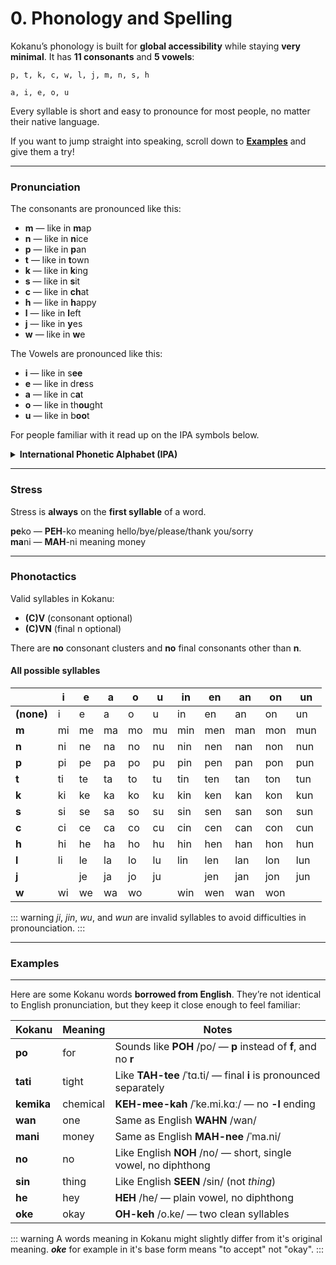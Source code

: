 # 0. Phonology and Spelling

Kokanu’s phonology is built for **global accessibility** while staying **very minimal**.
It has **11 consonants** and **5 vowels**:

```p, t, k, c, w, l, j, m, n, s, h```

```a, i, e, o, u```

Every syllable is short and easy to pronounce for most people, no matter their native language.

If you want to jump straight into speaking, scroll down to [**Examples**](#examples) and give them a try!

---

### Pronunciation

The consonants are pronounced like this:

* **m** — like in **m**ap
* **n** — like in **n**ice
* **p** — like in **p**an
* **t** — like in **t**own
* **k** — like in **k**ing
* **s** — like in **s**it
* **c** — like in **ch**at
* **h** — like in **h**appy
* **l** — like in **l**eft
* **j** — like in **y**es
* **w** — like in **w**e

The Vowels are pronounced like this:

* **i** — like in s**ee**
* **e** — like in dr**e**ss
* **a** — like in c**a**t
* **o** — like in th**ou**ght
* **u** — like in b**oo**t

For people familiar with it read up on the IPA symbols below.

<details>
  <summary><strong>International Phonetic Alphabet (IPA)</strong></summary>
### International Phonetic Alphabet (IPA)

Each letter has a preferred IPA value, but variation is allowed to make Kokanu friendly to a wide range of native-language accents:

* **⟨m⟩** – /m/
* **⟨n⟩** – /n/
* **⟨p⟩** – /p/
* **⟨t⟩** – /t/ \[tʰ] or \[d] allowed
* **⟨k⟩** – /k/ \[kʰ] or \[g] allowed
* **⟨s⟩** – /s/ \[ʃ], \[z], \[ʒ] allowed
* **⟨c⟩** – /t͡ʃ/, also \[t͡s] or \[d͡ʒ]
* **⟨h⟩** – /h/ \[x] allowed
* **⟨l⟩** – /l/
* **⟨j⟩** – /j/
* **⟨w⟩** – /w/ \[v], \[β], or \[ʋ] allowed
* **⟨i⟩** – /i/ \[ɪ] allowed
* **⟨e⟩** – /e̞/ \[e] or \[ɛ] allowed
* **⟨a⟩** – /ä/ \[a], \[ɑ], \[æ], \[ɐ] allowed
* **⟨o⟩** – /o̞/ \[o] or \[ɔ] allowed
* **⟨u⟩** – /u/ \[ʊ], \[ɯ], or \[ʉ] allowed

Some vowel or consonant pairs that sound very similar across languages are never used to distinguish words in the Kokanu dictionary.
</details>

---

### Stress

Stress is **always** on the **first syllable** of a word.

**pe**ko — **PEH**-ko meaning hello/bye/please/thank you/sorry  
**ma**ni — **MAH**-ni meaning money

---

### Phonotactics

Valid syllables in Kokanu:

* **(C)V** (consonant optional)
* **(C)VN** (final n optional)

There are **no** consonant clusters and **no** final consonants other than **n**.

#### All possible syllables

|            | i  | e  | a  | o  | u  | in  | en  | an  | on  | un  |
| ---------- | -- | -- | -- | -- | -- | --- | --- | --- | --- | --- |
| **(none)** | i  | e  | a  | o  | u  | in  | en  | an  | on  | un  |
| **m**      | mi | me | ma | mo | mu | min | men | man | mon | mun |
| **n**      | ni | ne | na | no | nu | nin | nen | nan | non | nun |
| **p**      | pi | pe | pa | po | pu | pin | pen | pan | pon | pun |
| **t**      | ti | te | ta | to | tu | tin | ten | tan | ton | tun |
| **k**      | ki | ke | ka | ko | ku | kin | ken | kan | kon | kun |
| **s**      | si | se | sa | so | su | sin | sen | san | son | sun |
| **c**      | ci | ce | ca | co | cu | cin | cen | can | con | cun |
| **h**      | hi | he | ha | ho | hu | hin | hen | han | hon | hun |
| **l**      | li | le | la | lo | lu | lin | len | lan | lon | lun |
| **j**      |    | je | ja | jo | ju |     | jen | jan | jon | jun |
| **w**      | wi | we | wa | wo |    | win | wen | wan | won |     |

::: warning
*ji*, *jin*, *wu*, and *wun* are invalid syllables to avoid difficulties in pronounciation.
:::

---

### Examples
----------

Here are some Kokanu words **borrowed from English**. They’re not identical to English pronunciation, but they keep it close enough to feel familiar:

| Kokanu     | Meaning  | Notes                                                                       |
| ---------- | -------- | --------------------------------------------------------------------------- |
| **po**     | for      | Sounds like **POH** /po/ — **p** instead of **f**, and no **r**             |
| **tati**   | tight    | Like **TAH-tee** /ˈtɑ.ti/ — final **i** is pronounced separately            |
| **kemika** | chemical | **KEH-mee-kah** /ˈke.mi.kɑː/ — no **-l** ending                             |
| **wan**    | one      | Same as English **WAHN** /wan/                                              |
| **mani**   | money    | Same as English **MAH-nee** /ˈma.ni/                                        |
| **no**     | no       | Like English **NOH** /no/ — short, single vowel, no diphthong               |
| **sin**    | thing    | Like English **SEEN** /sin/ (not *thing*)                                   |
| **he**     | hey      | **HEH** /he/ — plain vowel, no diphthong                                    |
| **oke**    | okay     | **OH-keh** /o.ke/ — two clean syllables                                     |

::: warning
A words meaning in Kokanu might slightly differ from it's original meaning. ***oke*** for example in it's base form means "to accept" not "okay".
:::
